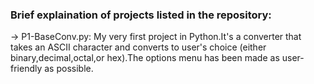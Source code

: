 ### **Brief explaination of projects listed in the repository:** 

-> P1-BaseConv.py:
My very first project in Python.It's a converter that takes an ASCII character and converts to user's choice (either binary,decimal,octal,or hex).The options menu has been made as user-friendly as possible.
